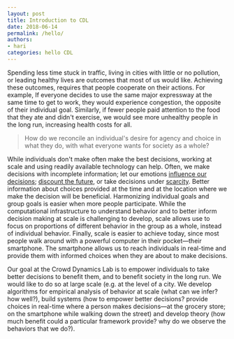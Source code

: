 ```yaml
---
layout: post
title: Introduction to CDL
date: 2018-06-14
permalink: /hello/
authors: 
- hari
categories: hello CDL
---
```


Spending less time stuck in traffic, living in cities with little or no pollution, or leading healthy lives are outcomes that most of us would like. Achieving these outcomes, requires that people cooperate on their actions. For example, If everyone decides to use the same major expressway at the same time to get to work, they would experience congestion, the opposite of their individual goal. Similarly, if fewer people paid attention to the food that they ate and didn't exercise, we would see more unhealthy people in the long run, increasing health costs for all.

>How do we reconcile an individual's desire for agency and choice in what they do, with what everyone wants for society as a whole?

While individuals don't make often make the best decisions, working at scale and using readily available technology can help. Often, we make decisions with incomplete information; let our emotions [influence our decisions](http://danariely.com/2010/03/25/the-long-term-effects-of-short-term-emotions/); [discount the future](https://en.wikipedia.org/wiki/Hyperbolic_discounting), or take decisions under [scarcity](http://science.sciencemag.org/content/338/6107/682). Better information about choices provided at the time and at the location where we make the decision will be beneficial. Harmonizing individual goals and group goals is easier when more people participate. While the computational infrastructure to understand behavior and to better inform decision making at scale is challenging to develop, scale allows use to focus on proportions of different behavior in the group as a whole, instead of individual behavior. Finally, scale is easier to achieve today, since most people walk around with a powerful computer in their pocket—their smartphone. The smartphone allows us to reach individuals in real-time and provide them with informed choices when they are about to make decisions.


<!-- scale is important. As the number of people who 

participate in any infrastructure to aid them grows, it is easier to 

Employing tolls, is one strategy to decongest roads; but tolls (or taxes in general) are not possible in a variety of situations (e.g. should we tax someone who doesn't take the flu shot, or someone who doesn't exercise?). A particular issue with health is that since we don't see any immediate feedback on our actions (what we eat; not to exercise), we tend to discount future outcomes. -->

<!-- A different strategy is to understand why people take the decisions that they do, where they take them (e.g. at the grocery store; on their smartphone while walking down the street) and then provide choices to enable them to take the decisions that benefits them individually as well as society as a whole. -->

Our goal at the Crowd Dynamics Lab is to empower individuals to take better decisions to benefit them, and to benefit society in the long run. We would like to do so at large scale (e.g. at the level of a city. We develop algorithms for empirical analysis of behavior at scale (what can we infer? how well?), build systems (how to empower better decisions? provide choices in real-time where a person makes decisions—at the grocery store; on the smartphone while walking down the street) and develop theory (how much benefit could a particular framework provide? why do we observe the behaviors that we do?).